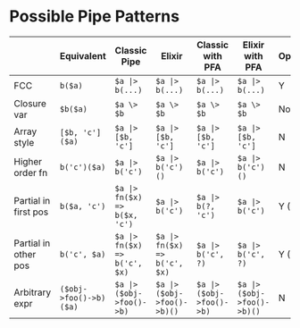 # Possible Pipe Patterns




|                      | Equivalent             | Classic Pipe                  | Elixir                        | Classic with PFA          | Elixir with PFA             | Optimizable?    |
|----------------------|------------------------|-------------------------------|-------------------------------|---------------------------|-----------------------------|-----------------|
| FCC                  | `b($a)`                | `$a \|> b(...)`               | `$a \|> b(...)`               | `$a \|> b(...)`           | `$a \|> b(...)`             | Y               |
| Closure var          | `$b($a)`               | `$a \> $b`                    | `$a \> $b`                    | `$a \> $b`                | `$a \> $b`                  | Not needed      |
| Array style          | `[$b, 'c']($a)`        | `$a \|> [$b, 'c']`            | `$a \|> [$b, 'c']`            | `$a \|> [$b, 'c']`        | `$a \|> [$b, 'c']`          | N               |
| Higher order fn      | `b('c')($a)`           | `$a \|> b('c')`               | `$a \|> b('c')()`             | `$a \|> b('c')`           | `$a \|> b('c')()`           | N               |
| Partial in first pos | `b($a, 'c')`           | `$a \|> fn($x) => b($x, 'c')` | `$a \|> b('c')`               | `$a \|> b(?, 'c')`        | `$a \|> b('c')`             | Y (Elixir only) |
| Partial in other pos | `b('c', $a)`           | `$a \|> fn($x) => b('c', $x)` | `$a \|> fn($x) => b('c', $x)` | `$a \|> b('c', ?)`        | `$a \|> b('c', ?)`          | Y (PFA only)    |
| Arbitrary expr       | `($obj->foo()->b)($a)` | `$a \|> ($obj->foo()->b)`     | `$a \|> ($obj->foo()->b)()`   | `$a \|> ($obj->foo()->b)` | `$a \|> ($obj->foo()->b)()` | N               |

